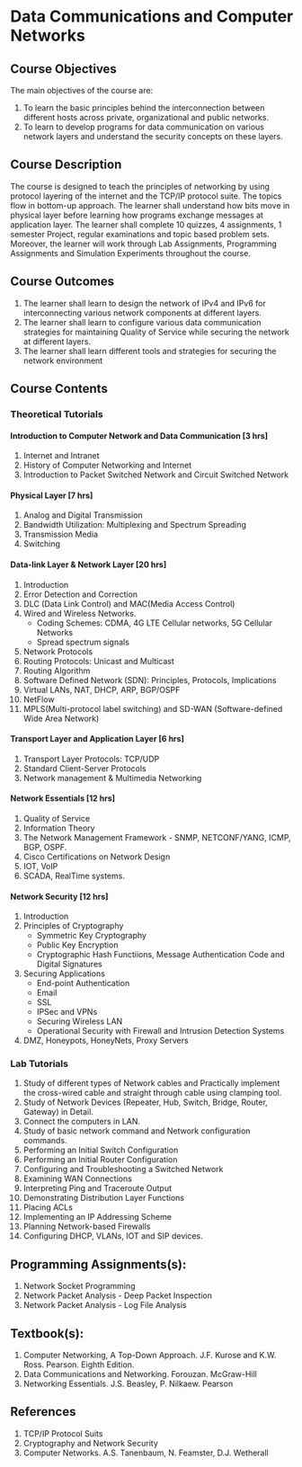 # Data Communications and Computer Networks

## Course Objectives

The main objectives of the course are:
1. To learn the basic principles behind the interconnection between different hosts across private, organizational and public networks.
2. To learn to develop programs for data communication on various network layers and understand the security concepts on these layers.

## Course Description

The course is designed to teach the principles of networking by using protocol layering of the internet and the TCP/IP protocol suite. The topics flow in bottom-up approach. The learner shall understand how bits move in physical layer before learning how programs exchange messages at application layer. The learner shall complete 10 quizzes, 4 assignments, 1 semester Project, regular examinations and topic based problem sets. Moreover, the learner will work through Lab Assignments, Programming Assignments and Simulation Experiments throughout the course.

## Course Outcomes

1. The learner shall learn to design the network of IPv4 and IPv6 for interconnecting various network components at different layers.
2. The learner shall learn to configure various data communication strategies for maintaining Quality of Service while securing the network at different layers.
3. The learner shall learn different tools and strategies for securing the network environment

## Course Contents

### Theoretical Tutorials

#### Introduction to Computer Network and Data Communication [3 hrs]

1. Internet and Intranet
1. History of Computer Networking and Internet
1. Introduction to Packet Switched Network and Circuit Switched Network

#### Physical Layer [7 hrs]

1. Analog and Digital Transmission
1. Bandwidth Utilization: Multiplexing and Spectrum Spreading
1. Transmission Media
1. Switching

#### Data-link Layer & Network Layer [20 hrs]

1. Introduction
1. Error Detection and Correction
1. DLC (Data Link Control) and MAC(Media Access Control)
1. Wired and Wireless Networks. 
	- Coding Schemes: CDMA, 4G LTE Cellular networks, 5G Cellular Networks
	- Spread spectrum signals
1. Network Protocols
1. Routing Protocols: Unicast and Multicast
1. Routing Algorithm
1. Software Defined Network (SDN): Principles, Protocols, Implications
1. Virtual LANs, NAT, DHCP, ARP, BGP/OSPF
1. NetFlow
1. MPLS(Multi-protocol label switching) and SD-WAN (Software-defined Wide Area Network)

#### Transport Layer and Application Layer [6 hrs]

1. Transport Layer Protocols: TCP/UDP
1. Standard Client-Server Protocols
1. Network management & Multimedia Networking

#### Network Essentials [12 hrs]

1. Quality of Service
1. Information Theory
1. The Network Management Framework - SNMP, NETCONF/YANG, ICMP, BGP, OSPF.
1. Cisco Certifications on Network Design
1. IOT, VoIP
1. SCADA, RealTime systems.

#### Network Security	[12 hrs]
1. Introduction
1. Principles of Cryptography
	- Symmetric Key Cryptography
	- Public Key Encryption
	- Cryptographic Hash Functiions, Message Authentication Code and Digital Signatures
1. Securing Applications
	- End-point Authentication
	- Email
	- SSL
	- IPSec and VPNs
	- Securing Wireless LAN
	- Operational Security with Firewall and Intrusion Detection Systems
1. DMZ, Honeypots, HoneyNets, Proxy Servers

### Lab Tutorials

1. Study of different types of Network cables and Practically implement the cross-wired
cable and straight through cable using clamping tool.
2. Study of Network Devices (Repeater, Hub, Switch, Bridge, Router, Gateway) in Detail.
3. Connect the computers in LAN.
4. Study of basic network command and Network configuration commands.
5. Performing an Initial Switch Configuration
6. Performing an Initial Router Configuration
7. Configuring and Troubleshooting a Switched Network
8. Examining WAN Connections
9. Interpreting Ping and Traceroute Output
10. Demonstrating Distribution Layer Functions
11. Placing ACLs
12. Implementing an IP Addressing Scheme
13. Planning Network-based Firewalls
14. Configuring DHCP, VLANs, IOT and SIP devices.

## Programming Assignments(s):

1. Network Socket Programming
1. Network Packet Analysis - Deep Packet Inspection 
1. Network Packet Analysis - Log File Analysis

## Textbook(s):
1. Computer Networking, A Top-Down Approach. J.F. Kurose and K.W. Ross. Pearson. Eighth Edition.
1. Data Communications and Networking. Forouzan. McGraw-Hill
1. Networking Essentials. J.S. Beasley, P. Nilkaew. Pearson

## References
1. TCP/IP Protocol Suits
1. Cryptography and Network Security
1. Computer Networks. A.S. Tanenbaum, N. Feamster, D.J. Wetherall

